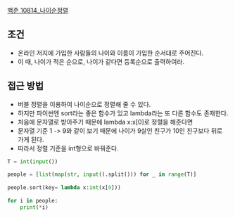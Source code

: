 [백준 10814_나이순정렬](https://www.acmicpc.net/problem/10814)



## 조건
- 온라인 저지에 가입한 사람들의 나이와 이름이 가입한 순서대로 주어진다.
- 이 때, 나이가 적은 순으로, 나이가 같다면 등록순으로 출력하여라.

## 접근 방법
- 버블 정렬을 이용하여 나이순으로 정렬해 줄 수 있다.
- 하지만 파이썬엔 sort라는 좋은 함수가 있고 lambda라는 또 다른 함수도 존재한다.
- 처음에 문자열로 받아주기 때문에 lambda x:x[0]로 정렬을 해준다면
- 문자열 기준 1 -> 9와 같이 보기 때문에 나이가 9살인 친구가 10인 친구보다 뒤로 가게 된다.
- 따라서 정렬 기준을 int형으로 바꿔준다.

```python
T = int(input())  
  
people = [list(map(str, input().split())) for _ in range(T)]  
  
people.sort(key= lambda x:int(x[0]))  
  
for i in people:  
    print(*i)
```